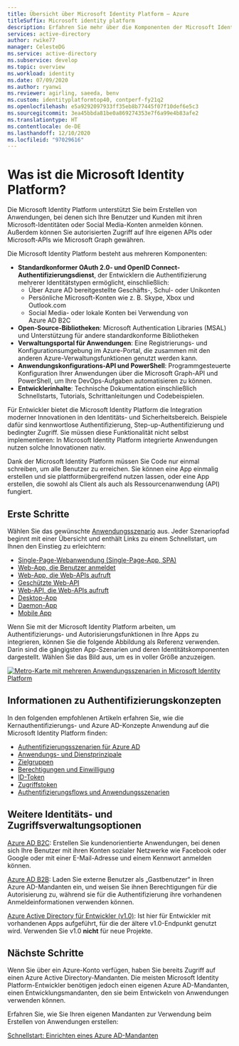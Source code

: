 ```yaml
---
title: Übersicht über Microsoft Identity Platform – Azure
titleSuffix: Microsoft identity platform
description: Erfahren Sie mehr über die Komponenten der Microsoft Identity Platform und darüber, wie Sie mithilfe dieser Komponenten Unterstützung für die Identitäts- und Zugriffsverwaltung (Identity and Access Management, IAM) in Ihre Anwendungen integrieren.
services: active-directory
author: rwike77
manager: CelesteDG
ms.service: active-directory
ms.subservice: develop
ms.topic: overview
ms.workload: identity
ms.date: 07/09/2020
ms.author: ryanwi
ms.reviewer: agirling, saeeda, benv
ms.custom: identityplatformtop40, contperf-fy21q2
ms.openlocfilehash: e5a9292097933ff35eb8b77445f07f10def6e5c3
ms.sourcegitcommit: 3ea45bbda81be0a869274353e7f6a99e4b83afe2
ms.translationtype: HT
ms.contentlocale: de-DE
ms.lasthandoff: 12/10/2020
ms.locfileid: "97029616"
---
```

# <a name="what-is-the-microsoft-identity-platform"></a>Was ist die Microsoft Identity Platform?

Die Microsoft Identity Platform unterstützt Sie beim Erstellen von Anwendungen, bei denen sich Ihre Benutzer und Kunden mit ihren Microsoft-Identitäten oder Social Media-Konten anmelden können. Außerdem können Sie autorisierten Zugriff auf Ihre eigenen APIs oder Microsoft-APIs wie Microsoft Graph gewähren.

Die Microsoft Identity Platform besteht aus mehreren Komponenten:

- **Standardkonformer OAuth 2.0- und OpenID Connect-Authentifizierungsdienst**, der Entwicklern die Authentifizierung mehrerer Identitätstypen ermöglicht, einschließlich:
  - Über Azure AD bereitgestellte Geschäfts-, Schul- oder Unikonten
  - Persönliche Microsoft-Konten wie z. B. Skype, Xbox und Outlook.com
  - Social Media- oder lokale Konten bei Verwendung von Azure AD B2C
- **Open-Source-Bibliotheken**: Microsoft Authentication Libraries (MSAL) und Unterstützung für andere standardkonforme Bibliotheken
- **Verwaltungsportal für Anwendungen**: Eine Registrierungs- und Konfigurationsumgebung im Azure-Portal, die zusammen mit den anderen Azure-Verwaltungsfunktionen genutzt werden kann.
- **Anwendungskonfigurations-API und PowerShell**: Programmgesteuerte Konfiguration Ihrer Anwendungen über die Microsoft Graph-API und PowerShell, um Ihre DevOps-Aufgaben automatisieren zu können.
- **Entwicklerinhalte**: Technische Dokumentation einschließlich Schnellstarts, Tutorials, Schrittanleitungen und Codebeispielen.

Für Entwickler bietet die Microsoft Identity Platform die Integration moderner Innovationen in den Identitäts- und Sicherheitsbereich. Beispiele dafür sind kennwortlose Authentifizierung, Step-up-Authentifizierung und bedingter Zugriff. Sie müssen diese Funktionalität nicht selbst implementieren: In Microsoft Identity Platform integrierte Anwendungen nutzen solche Innovationen nativ.

Dank der Microsoft Identity Platform müssen Sie Code nur einmal schreiben, um alle Benutzer zu erreichen. Sie können eine App einmalig erstellen und sie plattformübergreifend nutzen lassen, oder eine App erstellen, die sowohl als Client als auch als Ressourcenanwendung (API) fungiert.

## <a name="getting-started"></a>Erste Schritte

Wählen Sie das gewünschte [Anwendungsszenario](authentication-flows-app-scenarios.md) aus. Jeder Szenariopfad beginnt mit einer Übersicht und enthält Links zu einem Schnellstart, um Ihnen den Einstieg zu erleichtern:

- [Single-Page-Webanwendung (Single-Page-App, SPA)](scenario-spa-overview.md)
- [Web-App, die Benutzer anmeldet](scenario-web-app-sign-user-overview.md)
- [Web-App, die Web-APIs aufruft](scenario-web-app-call-api-overview.md)
- [Geschützte Web-API](scenario-protected-web-api-overview.md)
- [Web-API, die Web-APIs aufruft](scenario-web-api-call-api-overview.md)
- [Desktop-App](scenario-desktop-overview.md)
- [Daemon-App](scenario-daemon-overview.md)
- [Mobile App](scenario-mobile-overview.md)

Wenn Sie mit der Microsoft Identity Platform arbeiten, um Authentifizierungs- und Autorisierungsfunktionen in Ihre Apps zu integrieren, können Sie die folgende Abbildung als Referenz verwenden. Darin sind die gängigsten App-Szenarien und deren Identitätskomponenten dargestellt. Wählen Sie das Bild aus, um es in voller Größe anzuzeigen.

[![Metro-Karte mit mehreren Anwendungsszenarien in Microsoft Identity Platform](./media/v2-overview/application-scenarios-identity-platform.png)](./media/v2-overview/application-scenarios-identity-platform.svg#lightbox)

## <a name="learn-authentication-concepts"></a>Informationen zu Authentifizierungskonzepten

In den folgenden empfohlenen Artikeln erfahren Sie, wie die Kernauthentifizierungs- und Azure AD-Konzepte Anwendung auf die Microsoft Identity Platform finden:

- [Authentifizierungsszenarien für Azure AD](./authentication-vs-authorization.md)
- [Anwendungs- und Dienstprinzipale](app-objects-and-service-principals.md)
- [Zielgruppen](v2-supported-account-types.md)
- [Berechtigungen und Einwilligung](v2-permissions-and-consent.md)
- [ID-Token](id-tokens.md)
- [Zugriffstoken](access-tokens.md)
- [Authentifizierungsflows und Anwendungsszenarien](authentication-flows-app-scenarios.md)

## <a name="more-identity-and-access-management-options"></a>Weitere Identitäts- und Zugriffsverwaltungsoptionen

[Azure AD B2C](../../active-directory-b2c/overview.md): Erstellen Sie kundenorientierte Anwendungen, bei denen sich Ihre Benutzer mit ihren Konten sozialer Netzwerke wie Facebook oder Google oder mit einer E-Mail-Adresse und einem Kennwort anmelden können.

[Azure AD B2B](../external-identities/what-is-b2b.md): Laden Sie externe Benutzer als „Gastbenutzer“ in Ihren Azure AD-Mandanten ein, und weisen Sie ihnen Berechtigungen für die Autorisierung zu, während sie für die Authentifizierung ihre vorhandenen Anmeldeinformationen verwenden können.

[Azure Active Directory für Entwickler (v1.0)](../azuread-dev/v1-overview.md): Ist hier für Entwickler mit vorhandenen Apps aufgeführt, für die der ältere v1.0-Endpunkt genutzt wird. Verwenden Sie v1.0 **nicht** für neue Projekte.

## <a name="next-steps"></a>Nächste Schritte

Wenn Sie über ein Azure-Konto verfügen, haben Sie bereits Zugriff auf einen Azure Active Directory-Mandanten. Die meisten Microsoft Identity Platform-Entwickler benötigen jedoch einen eigenen Azure AD-Mandanten, einen Entwicklungsmandanten, den sie beim Entwickeln von Anwendungen verwenden können.

Erfahren Sie, wie Sie Ihren eigenen Mandanten zur Verwendung beim Erstellen von Anwendungen erstellen:

[Schnellstart: Einrichten eines Azure AD-Mandanten](quickstart-create-new-tenant.md)
